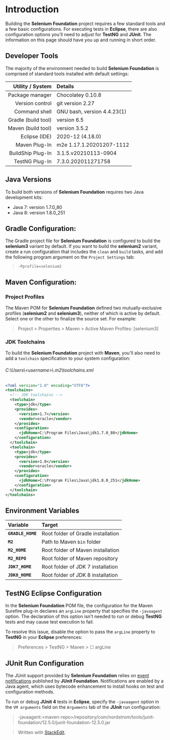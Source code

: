 
# Introduction

Building the **Selenium Foundation** project requires a few standard tools and a few basic configurations. For executing tests in **Eclipse**, there are also configuration options you'll need to adjust for **TestNG** and **JUnit**. The information on this page should have you up and running in short order.

## Developer Tools

The majority of the environment needed to build **Selenium Foundation** is comprised of standard tools installed with default settings:

| Utility / System | Details |
|---:|:---|
| Package manager | Chocolatey 0.10.8 |
| Version control | git version 2.27 |
| Command shell | GNU bash, version 4.4.23(1) |
| Gradle (build tool) | version 6.5 |
| Maven (build tool) | version 3.5.2 |
| Eclipse (IDE) | 2020-12 (4.18.0) |
| Maven Plug-In | m2e 1.17.1.20201207-1112 |
| BuildShip Plug-In | 3.1.5.v20210113-0904 |
| TestNG Plug-In | 7.3.0.202011271758 |

## Java Versions

To build both versions of **Selenium Foundation** requires two Java development kits:

* Java 7: version 1.7.0_80
* Java 8: version 1.8.0_251

## Gradle Configuration:

The Gradle project file for **Selenium Foundation** is configured to build the **selenium3** variant by default. If you want to build the **selenium2** variant, create a run configuration that includes the `clean` and `build` tasks, and add the following program argument on the `Project Settings` tab:

> `-Pprofile=selenium2`

## Maven Configuration:

### Project Profiles

The Maven POM for **Selenium Foundation** defined two mutually-exclusive profiles (**selenium2** and **selenium3**), neither of which is active by default. Select one or the other to finalize the source set. For example:

> Project > Properties > Maven > Active Maven Profiles: [selenium3]

### JDK Toolchains

To build the **Selenium Foundation** project with **Maven**, you'll also need to add a `toolchain` specification to your system configuration:

###### C:\\Users\\&lt;username&gt;\\.m2\\toolchains.xml
```xml
<?xml version="1.0" encoding="UTF8"?>
<toolchains>
  <!-- JDK toolchains -->
  <toolchain>
    <type>jdk</type>
    <provides>
      <version>1.7</version>
      <vendor>oracle</vendor>
    </provides>
    <configuration>
      <jdkHome>C:\Program Files\Java\jdk1.7.0_80</jdkHome>
    </configuration>
  </toolchain>
  <toolchain>
    <type>jdk</type>
    <provides>
      <version>1.8</version>
      <vendor>oracle</vendor>
    </provides>
    <configuration>
      <jdkHome>C:\Program Files\Java\jdk1.8.0_251</jdkHome>
    </configuration>
  </toolchain>
</toolchains>
```

## Environment Variables

| Variable | Target |
|:---|:---|
| **`GRADLE_HOME`** | Root folder of Gradle installation |
| **`M2`** | Path to Maven `bin` folder
| **`M2_HOME`** | Root folder of Maven installation |
| **`M2_REPO`** | Root folder of Maven repository |
| **`JDK7_HOME`** | Root folder of JDK 7 installation |
| **`JDK8_HOME`** | Root folder of JDK 8 installation |

## TestNG Eclipse Configuration

In the **Selenium Foundation** POM file, the configuration for the Maven Surefire plug-in declares an `argLine`  property that specifies the `-javaagent` option. The declaration of this option isn't needed to run or debug **TestNG** tests and may cause test execution to fail.

To resolve this issue, disable the option to pass the `argLine` property to **TestNG** in your **Eclipse** preferences:

> Preferences > TestNG > Maven > &#9744; argLine

## JUnit Run Configuration

The JUnit support provided by **Selenium Foundation** relies on [event notifications](JUnit4Support.md#outline-of-required-elements) published by **JUnit Foundation**. Notifications are enabled by a Java agent, which uses bytecode enhancement to install hooks on test and configuration methods.

To run or debug **JUnit 4** tests in **Eclipse**, specify the `-javaagent` option in the `VM arguments` field on the `Arguments` tab of the **JUnit** run configuration:

> -javaagent:&lt;maven-repo&gt;/repository/com/nordstrom/tools/junit-foundation/12.5.0/junit-foundation-12.5.0.jar

> Written with [StackEdit](https://stackedit.io/).